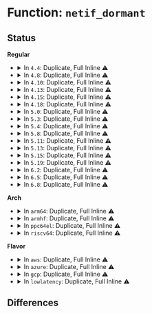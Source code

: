 # Function: <code>netif_dormant</code>

## Status
<b>Regular</b>
<ul>
<li>
<details>
<summary>In <code>4.4</code>: Duplicate, Full Inline ⚠️</summary>

**Collision:** Static Duplication

**Inline:** Full

**Transformation:** False

**Instances:**

```
In net/core/dev.c (ffffffff81713b0b)
Location: include/linux/netdevice.h:3197
Inline: True
Inline callers:
  - net/core/dev.c:dev_get_flags
```
```
In net/core/rtnetlink.c (ffffffff8172a36e)
Location: include/linux/netdevice.h:3197
Inline: True
Inline callers:
  - net/core/rtnetlink.c:set_operstate
```
```
In net/core/link_watch.c (ffffffff817304c7)
Location: include/linux/netdevice.h:3197
Inline: True
Inline callers:
  - net/core/link_watch.c:rfc2863_policy
  - net/core/link_watch.c:linkwatch_init_dev
```
```
In net/core/net-sysfs.c (ffffffff817357a8)
Location: include/linux/netdevice.h:3197
Inline: True
Inline callers:
  - net/core/net-sysfs.c:dormant_show
```
</details>
</li>
<li>
<details>
<summary>In <code>4.8</code>: Duplicate, Full Inline ⚠️</summary>

**Collision:** Static Duplication

**Inline:** Full

**Transformation:** False

**Instances:**

```
In net/core/dev.c (ffffffff8177b90b)
Location: include/linux/netdevice.h:3424
Inline: True
Inline callers:
  - net/core/dev.c:dev_get_flags
```
```
In net/core/rtnetlink.c (ffffffff81793da8)
Location: include/linux/netdevice.h:3424
Inline: True
Inline callers:
  - net/core/rtnetlink.c:set_operstate
```
```
In net/core/link_watch.c (ffffffff8179b0bd)
Location: include/linux/netdevice.h:3424
Inline: True
Inline callers:
  - net/core/link_watch.c:linkwatch_init_dev
  - net/core/link_watch.c:rfc2863_policy
```
```
In net/core/net-sysfs.c (ffffffff817a18f8)
Location: include/linux/netdevice.h:3424
Inline: True
Inline callers:
  - net/core/net-sysfs.c:dormant_show
```
</details>
</li>
<li>
<details>
<summary>In <code>4.10</code>: Duplicate, Full Inline ⚠️</summary>

**Collision:** Static Duplication

**Inline:** Full

**Transformation:** False

**Instances:**

```
In net/core/dev.c (ffffffff817a90ab)
Location: include/linux/netdevice.h:3378
Inline: True
Inline callers:
  - net/core/dev.c:dev_get_flags
```
```
In net/core/rtnetlink.c (ffffffff817c1628)
Location: include/linux/netdevice.h:3378
Inline: True
Inline callers:
  - net/core/rtnetlink.c:set_operstate
```
```
In net/core/link_watch.c (ffffffff817c8e5d)
Location: include/linux/netdevice.h:3378
Inline: True
Inline callers:
  - net/core/link_watch.c:linkwatch_init_dev
  - net/core/link_watch.c:rfc2863_policy
```
```
In net/core/net-sysfs.c (ffffffff817d0218)
Location: include/linux/netdevice.h:3378
Inline: True
Inline callers:
  - net/core/net-sysfs.c:dormant_show
```
</details>
</li>
<li>
<details>
<summary>In <code>4.13</code>: Duplicate, Full Inline ⚠️</summary>

**Collision:** Static Duplication

**Inline:** Full

**Transformation:** False

**Instances:**

```
In net/core/dev.c (ffffffff817c75fb)
Location: include/linux/netdevice.h:3424
Inline: True
Inline callers:
  - net/core/dev.c:dev_get_flags
```
```
In net/core/rtnetlink.c (ffffffff817dfdf1)
Location: include/linux/netdevice.h:3424
Inline: True
Inline callers:
  - net/core/rtnetlink.c:set_operstate
```
```
In net/core/link_watch.c (ffffffff817e7a0d)
Location: include/linux/netdevice.h:3424
Inline: True
Inline callers:
  - net/core/link_watch.c:linkwatch_init_dev
  - net/core/link_watch.c:rfc2863_policy
```
```
In net/core/net-sysfs.c (ffffffff817ef938)
Location: include/linux/netdevice.h:3424
Inline: True
Inline callers:
  - net/core/net-sysfs.c:dormant_show
```
</details>
</li>
<li>
<details>
<summary>In <code>4.15</code>: Duplicate, Full Inline ⚠️</summary>

**Collision:** Static Duplication

**Inline:** Full

**Transformation:** False

**Instances:**

```
In net/core/dev.c (ffffffff818411db)
Location: include/linux/netdevice.h:3453
Inline: True
Inline callers:
  - net/core/dev.c:dev_get_flags
```
```
In net/core/rtnetlink.c (ffffffff8185a6c1)
Location: include/linux/netdevice.h:3453
Inline: True
Inline callers:
  - net/core/rtnetlink.c:set_operstate
```
```
In net/core/link_watch.c (ffffffff8186294d)
Location: include/linux/netdevice.h:3453
Inline: True
Inline callers:
  - net/core/link_watch.c:linkwatch_init_dev
  - net/core/link_watch.c:rfc2863_policy
```
```
In net/core/net-sysfs.c (ffffffff8186aed8)
Location: include/linux/netdevice.h:3453
Inline: True
Inline callers:
  - net/core/net-sysfs.c:dormant_show
```
</details>
</li>
<li>
<details>
<summary>In <code>4.18</code>: Duplicate, Full Inline ⚠️</summary>

**Collision:** Static Duplication

**Inline:** Full

**Transformation:** False

**Instances:**

```
In net/core/dev.c (ffffffff8188b8f2)
Location: include/linux/netdevice.h:3559
Inline: True
Inline callers:
  - net/core/dev.c:dev_get_flags
```
```
In net/core/rtnetlink.c (ffffffff818a5f63)
Location: include/linux/netdevice.h:3559
Inline: True
Inline callers:
  - net/core/rtnetlink.c:set_operstate
```
```
In net/core/link_watch.c (ffffffff818ae62d)
Location: include/linux/netdevice.h:3559
Inline: True
Inline callers:
  - net/core/link_watch.c:linkwatch_init_dev
  - net/core/link_watch.c:rfc2863_policy
```
```
In net/core/net-sysfs.c (ffffffff818bb7a8)
Location: include/linux/netdevice.h:3559
Inline: True
Inline callers:
  - net/core/net-sysfs.c:dormant_show
```
</details>
</li>
<li>
<details>
<summary>In <code>5.0</code>: Duplicate, Full Inline ⚠️</summary>

**Collision:** Static Duplication

**Inline:** Full

**Transformation:** False

**Instances:**

```
In net/core/dev.c (ffffffff818aca72)
Location: include/linux/netdevice.h:3785
Inline: True
Inline callers:
  - net/core/dev.c:dev_get_flags
```
```
In net/core/rtnetlink.c (ffffffff818c9513)
Location: include/linux/netdevice.h:3785
Inline: True
Inline callers:
  - net/core/rtnetlink.c:set_operstate
```
```
In net/core/link_watch.c (ffffffff818d28ad)
Location: include/linux/netdevice.h:3785
Inline: True
Inline callers:
  - net/core/link_watch.c:linkwatch_init_dev
  - net/core/link_watch.c:rfc2863_policy
```
```
In net/core/net-sysfs.c (ffffffff818e2538)
Location: include/linux/netdevice.h:3785
Inline: True
Inline callers:
  - net/core/net-sysfs.c:dormant_show
```
</details>
</li>
<li>
<details>
<summary>In <code>5.3</code>: Duplicate, Full Inline ⚠️</summary>

**Collision:** Static Duplication

**Inline:** Full

**Transformation:** False

**Instances:**

```
In net/core/dev.c (ffffffff818f81f2)
Location: include/linux/netdevice.h:3806
Inline: True
Inline callers:
  - net/core/dev.c:dev_get_flags
```
```
In net/core/rtnetlink.c (ffffffff819164ea)
Location: include/linux/netdevice.h:3806
Inline: True
Inline callers:
  - net/core/rtnetlink.c:set_operstate
```
```
In net/core/link_watch.c (ffffffff8191fbad)
Location: include/linux/netdevice.h:3806
Inline: True
Inline callers:
  - net/core/link_watch.c:linkwatch_init_dev
  - net/core/link_watch.c:rfc2863_policy
```
```
In net/core/net-sysfs.c (ffffffff81931e44)
Location: include/linux/netdevice.h:3806
Inline: True
Inline callers:
  - net/core/net-sysfs.c:dormant_show
```
</details>
</li>
<li>
<details>
<summary>In <code>5.4</code>: Duplicate, Full Inline ⚠️</summary>

**Collision:** Static Duplication

**Inline:** Full

**Transformation:** False

**Instances:**

```
In net/core/dev.c (ffffffff8192a382)
Location: include/linux/netdevice.h:3822
Inline: True
Inline callers:
  - net/core/dev.c:dev_get_flags
```
```
In net/core/rtnetlink.c (ffffffff81948b1a)
Location: include/linux/netdevice.h:3822
Inline: True
Inline callers:
  - net/core/rtnetlink.c:set_operstate
```
```
In net/core/link_watch.c (ffffffff81951ded)
Location: include/linux/netdevice.h:3822
Inline: True
Inline callers:
  - net/core/link_watch.c:linkwatch_init_dev
  - net/core/link_watch.c:rfc2863_policy
```
```
In net/core/net-sysfs.c (ffffffff81964984)
Location: include/linux/netdevice.h:3822
Inline: True
Inline callers:
  - net/core/net-sysfs.c:dormant_show
```
</details>
</li>
<li>
<details>
<summary>In <code>5.8</code>: Duplicate, Full Inline ⚠️</summary>

**Collision:** Static Duplication

**Inline:** Full

**Transformation:** False

**Instances:**

```
In net/core/dev.c (ffffffff819fe242)
Location: include/linux/netdevice.h:3935
Inline: True
Inline callers:
  - net/core/dev.c:dev_get_flags
```
```
In net/core/rtnetlink.c (ffffffff81a18924)
Location: include/linux/netdevice.h:3935
Inline: True
Inline callers:
  - net/core/rtnetlink.c:set_operstate
```
```
In net/core/link_watch.c (ffffffff81a22c8d)
Location: include/linux/netdevice.h:3935
Inline: True
Inline callers:
  - net/core/link_watch.c:linkwatch_init_dev
  - net/core/link_watch.c:rfc2863_policy
```
```
In net/core/net-sysfs.c (ffffffff81a374c4)
Location: include/linux/netdevice.h:3935
Inline: True
Inline callers:
  - net/core/net-sysfs.c:dormant_show
```
</details>
</li>
<li>
<details>
<summary>In <code>5.11</code>: Duplicate, Full Inline ⚠️</summary>

**Collision:** Static Duplication

**Inline:** Full

**Transformation:** False

**Instances:**

```
In net/core/dev.c (ffffffff819fde52)
Location: include/linux/netdevice.h:4103
Inline: True
Inline callers:
  - net/core/dev.c:dev_get_flags
```
```
In net/core/rtnetlink.c (ffffffff81a189d4)
Location: include/linux/netdevice.h:4103
Inline: True
Inline callers:
  - net/core/rtnetlink.c:set_operstate
```
```
In net/core/link_watch.c (ffffffff81a22fed)
Location: include/linux/netdevice.h:4103
Inline: True
Inline callers:
  - net/core/link_watch.c:linkwatch_init_dev
  - net/core/link_watch.c:rfc2863_policy
```
```
In net/core/net-sysfs.c (ffffffff81a398a4)
Location: include/linux/netdevice.h:4103
Inline: True
Inline callers:
  - net/core/net-sysfs.c:dormant_show
```
</details>
</li>
<li>
<details>
<summary>In <code>5.13</code>: Duplicate, Full Inline ⚠️</summary>

**Collision:** Static Duplication

**Inline:** Full

**Transformation:** False

**Instances:**

```
In net/core/dev.c (ffffffff819e4712)
Location: include/linux/netdevice.h:4233
Inline: True
Inline callers:
  - net/core/dev.c:dev_get_flags
```
```
In net/core/rtnetlink.c (ffffffff819ff8c4)
Location: include/linux/netdevice.h:4233
Inline: True
Inline callers:
  - net/core/rtnetlink.c:set_operstate
```
```
In net/core/link_watch.c (ffffffff81a0a31d)
Location: include/linux/netdevice.h:4233
Inline: True
Inline callers:
  - net/core/link_watch.c:linkwatch_init_dev
  - net/core/link_watch.c:rfc2863_policy
```
```
In net/core/net-sysfs.c (ffffffff81a20b07)
Location: include/linux/netdevice.h:4233
Inline: True
Inline callers:
  - net/core/net-sysfs.c:dormant_show
```
</details>
</li>
<li>
<details>
<summary>In <code>5.15</code>: Duplicate, Full Inline ⚠️</summary>

**Collision:** Static Duplication

**Inline:** Full

**Transformation:** False

**Instances:**

```
In net/core/dev.c (ffffffff81a951f2)
Location: include/linux/netdevice.h:4256
Inline: True
Inline callers:
  - net/core/dev.c:dev_get_flags
```
```
In net/core/rtnetlink.c (ffffffff81ab1b94)
Location: include/linux/netdevice.h:4256
Inline: True
Inline callers:
  - net/core/rtnetlink.c:set_operstate
```
```
In net/core/link_watch.c (ffffffff81abc82d)
Location: include/linux/netdevice.h:4256
Inline: True
Inline callers:
  - net/core/link_watch.c:linkwatch_init_dev
  - net/core/link_watch.c:rfc2863_policy
```
```
In net/core/net-sysfs.c (ffffffff81ad4f87)
Location: include/linux/netdevice.h:4256
Inline: True
Inline callers:
  - net/core/net-sysfs.c:dormant_show
```
</details>
</li>
<li>
<details>
<summary>In <code>5.19</code>: Duplicate, Full Inline ⚠️</summary>

**Collision:** Static Duplication

**Inline:** Full

**Transformation:** False

**Instances:**

```
In net/core/dev.c (ffffffff81c0b852)
Location: include/linux/netdevice.h:4120
Inline: True
Inline callers:
  - net/core/dev.c:dev_get_flags
```
```
In net/core/rtnetlink.c (ffffffff81c2ae78)
Location: include/linux/netdevice.h:4120
Inline: True
Inline callers:
  - net/core/rtnetlink.c:set_operstate
```
```
In net/core/link_watch.c (ffffffff81c372bd)
Location: include/linux/netdevice.h:4120
Inline: True
Inline callers:
  - net/core/link_watch.c:linkwatch_init_dev
  - net/core/link_watch.c:rfc2863_policy
```
```
In net/core/net-sysfs.c (ffffffff81c55297)
Location: include/linux/netdevice.h:4120
Inline: True
Inline callers:
  - net/core/net-sysfs.c:dormant_show
```
</details>
</li>
<li>
<details>
<summary>In <code>6.2</code>: Duplicate, Full Inline ⚠️</summary>

**Collision:** Static Duplication

**Inline:** Full

**Transformation:** False

**Instances:**

```
In net/core/dev.c (0)
Location: include/linux/netdevice.h:4164
Inline: True
Inline callers:
  - net/core/dev.c:dev_get_flags
```
```
In net/core/rtnetlink.c (ffffffff81dddd28)
Location: include/linux/netdevice.h:4164
Inline: True
Inline callers:
  - net/core/rtnetlink.c:set_operstate
```
```
In net/core/link_watch.c (ffffffff81deaa9d)
Location: include/linux/netdevice.h:4164
Inline: True
Inline callers:
  - net/core/link_watch.c:linkwatch_init_dev
  - net/core/link_watch.c:rfc2863_policy
```
```
In net/core/net-sysfs.c (ffffffff81e0ab67)
Location: include/linux/netdevice.h:4164
Inline: True
Inline callers:
  - net/core/net-sysfs.c:dormant_show
```
</details>
</li>
<li>
<details>
<summary>In <code>6.5</code>: Duplicate, Full Inline ⚠️</summary>

**Collision:** Static Duplication

**Inline:** Full

**Transformation:** False

**Instances:**

```
In net/core/dev.c (0)
Location: include/linux/netdevice.h:4223
Inline: True
Inline callers:
  - net/core/dev.c:dev_get_flags
```
```
In net/core/rtnetlink.c (ffffffff81e4ec68)
Location: include/linux/netdevice.h:4223
Inline: True
Inline callers:
  - net/core/rtnetlink.c:set_operstate
```
```
In net/core/link_watch.c (ffffffff81e5c27d)
Location: include/linux/netdevice.h:4223
Inline: True
Inline callers:
  - net/core/link_watch.c:linkwatch_init_dev
  - net/core/link_watch.c:rfc2863_policy
```
```
In net/core/net-sysfs.c (ffffffff81e7def7)
Location: include/linux/netdevice.h:4223
Inline: True
Inline callers:
  - net/core/net-sysfs.c:dormant_show
```
</details>
</li>
<li>
<details>
<summary>In <code>6.8</code>: Duplicate, Full Inline ⚠️</summary>

**Collision:** Static Duplication

**Inline:** Full

**Transformation:** False

**Instances:**

```
In net/core/dev.c (0)
Location: include/linux/netdevice.h:4299
Inline: True
Inline callers:
  - net/core/dev.c:dev_get_flags
```
```
In net/core/rtnetlink.c (ffffffff81f0db28)
Location: include/linux/netdevice.h:4299
Inline: True
Inline callers:
  - net/core/rtnetlink.c:set_operstate
```
```
In net/core/link_watch.c (ffffffff81f1b660)
Location: include/linux/netdevice.h:4299
Inline: True
Inline callers:
  - net/core/link_watch.c:linkwatch_init_dev
  - net/core/link_watch.c:rfc2863_policy
```
```
In net/core/net-sysfs.c (ffffffff81f3ee07)
Location: include/linux/netdevice.h:4299
Inline: True
Inline callers:
  - net/core/net-sysfs.c:dormant_show
```
</details>
</li>
</ul>
<b>Arch</b>
<ul>
<li>
<details>
<summary>In <code>arm64</code>: Duplicate, Full Inline ⚠️</summary>

**Collision:** Static Duplication

**Inline:** Full

**Transformation:** False

**Instances:**

```
In net/core/dev.c (ffff800010bc6cec)
Location: include/linux/netdevice.h:3822
Inline: True
Inline callers:
  - net/core/dev.c:dev_get_flags
```
```
In net/core/rtnetlink.c (ffff800010bebe04)
Location: include/linux/netdevice.h:3822
Inline: True
Inline callers:
  - net/core/rtnetlink.c:set_operstate
```
```
In net/core/link_watch.c (ffff800010bf3d88)
Location: include/linux/netdevice.h:3822
Inline: True
Inline callers:
  - net/core/link_watch.c:linkwatch_init_dev
  - net/core/link_watch.c:rfc2863_policy
```
```
In net/core/net-sysfs.c (ffff800010c090b8)
Location: include/linux/netdevice.h:3822
Inline: True
Inline callers:
  - net/core/net-sysfs.c:dormant_show
```
</details>
</li>
<li>
<details>
<summary>In <code>armhf</code>: Duplicate, Full Inline ⚠️</summary>

**Collision:** Static Duplication

**Inline:** Full

**Transformation:** False

**Instances:**

```
In net/core/dev.c (c0ce2158)
Location: include/linux/netdevice.h:3822
Inline: True
Inline callers:
  - net/core/dev.c:dev_get_flags
```
```
In net/core/rtnetlink.c (c0d0314c)
Location: include/linux/netdevice.h:3822
Inline: True
Inline callers:
  - net/core/rtnetlink.c:set_operstate
```
```
In net/core/link_watch.c (c0d0c3b8)
Location: include/linux/netdevice.h:3822
Inline: True
Inline callers:
  - net/core/link_watch.c:linkwatch_init_dev
  - net/core/link_watch.c:rfc2863_policy
```
```
In net/core/net-sysfs.c (c0d21f98)
Location: include/linux/netdevice.h:3822
Inline: True
Inline callers:
  - net/core/net-sysfs.c:dormant_show
```
</details>
</li>
<li>
<details>
<summary>In <code>ppc64el</code>: Duplicate, Full Inline ⚠️</summary>

**Collision:** Static Duplication

**Inline:** Full

**Transformation:** False

**Instances:**

```
In net/core/dev.c (c000000000ca1958)
Location: include/linux/netdevice.h:3822
Inline: True
Inline callers:
  - net/core/dev.c:dev_get_flags
```
```
In net/core/rtnetlink.c (c000000000ccd178)
Location: include/linux/netdevice.h:3822
Inline: True
Inline callers:
  - net/core/rtnetlink.c:set_operstate
```
```
In net/core/link_watch.c (c000000000cd90dc)
Location: include/linux/netdevice.h:3822
Inline: True
Inline callers:
  - net/core/link_watch.c:linkwatch_init_dev
  - net/core/link_watch.c:rfc2863_policy
```
```
In net/core/net-sysfs.c (c000000000cf3c4c)
Location: include/linux/netdevice.h:3822
Inline: True
Inline callers:
  - net/core/net-sysfs.c:dormant_show
```
</details>
</li>
<li>
<details>
<summary>In <code>riscv64</code>: Duplicate, Full Inline ⚠️</summary>

**Collision:** Static Duplication

**Inline:** Full

**Transformation:** False

**Instances:**

```
In net/core/dev.c (ffffffe000753214)
Location: include/linux/netdevice.h:3822
Inline: True
Inline callers:
  - net/core/dev.c:dev_get_flags
```
```
In net/core/rtnetlink.c (ffffffe00076e016)
Location: include/linux/netdevice.h:3822
Inline: True
Inline callers:
  - net/core/rtnetlink.c:set_operstate
```
```
In net/core/link_watch.c (ffffffe0007753f2)
Location: include/linux/netdevice.h:3822
Inline: True
Inline callers:
  - net/core/link_watch.c:linkwatch_init_dev
  - net/core/link_watch.c:rfc2863_policy
```
```
In net/core/net-sysfs.c (ffffffe000786df6)
Location: include/linux/netdevice.h:3822
Inline: True
Inline callers:
  - net/core/net-sysfs.c:dormant_show
```
</details>
</li>
</ul>
<b>Flavor</b>
<ul>
<li>
<details>
<summary>In <code>aws</code>: Duplicate, Full Inline ⚠️</summary>

**Collision:** Static Duplication

**Inline:** Full

**Transformation:** False

**Instances:**

```
In net/core/dev.c (ffffffff818ca382)
Location: include/linux/netdevice.h:3822
Inline: True
Inline callers:
  - net/core/dev.c:dev_get_flags
```
```
In net/core/rtnetlink.c (ffffffff818e8aea)
Location: include/linux/netdevice.h:3822
Inline: True
Inline callers:
  - net/core/rtnetlink.c:set_operstate
```
```
In net/core/link_watch.c (ffffffff818f1dbd)
Location: include/linux/netdevice.h:3822
Inline: True
Inline callers:
  - net/core/link_watch.c:linkwatch_init_dev
  - net/core/link_watch.c:rfc2863_policy
```
```
In net/core/net-sysfs.c (ffffffff81904954)
Location: include/linux/netdevice.h:3822
Inline: True
Inline callers:
  - net/core/net-sysfs.c:dormant_show
```
</details>
</li>
<li>
<details>
<summary>In <code>azure</code>: Duplicate, Full Inline ⚠️</summary>

**Collision:** Static Duplication

**Inline:** Full

**Transformation:** False

**Instances:**

```
In net/core/dev.c (ffffffff818842c2)
Location: include/linux/netdevice.h:3822
Inline: True
Inline callers:
  - net/core/dev.c:dev_get_flags
```
```
In net/core/rtnetlink.c (ffffffff818a292a)
Location: include/linux/netdevice.h:3822
Inline: True
Inline callers:
  - net/core/rtnetlink.c:set_operstate
```
```
In net/core/link_watch.c (ffffffff818abbed)
Location: include/linux/netdevice.h:3822
Inline: True
Inline callers:
  - net/core/link_watch.c:linkwatch_init_dev
  - net/core/link_watch.c:rfc2863_policy
```
```
In net/core/net-sysfs.c (ffffffff818be784)
Location: include/linux/netdevice.h:3822
Inline: True
Inline callers:
  - net/core/net-sysfs.c:dormant_show
```
</details>
</li>
<li>
<details>
<summary>In <code>gcp</code>: Duplicate, Full Inline ⚠️</summary>

**Collision:** Static Duplication

**Inline:** Full

**Transformation:** False

**Instances:**

```
In net/core/dev.c (ffffffff8191b382)
Location: include/linux/netdevice.h:3822
Inline: True
Inline callers:
  - net/core/dev.c:dev_get_flags
```
```
In net/core/rtnetlink.c (ffffffff81939b1a)
Location: include/linux/netdevice.h:3822
Inline: True
Inline callers:
  - net/core/rtnetlink.c:set_operstate
```
```
In net/core/link_watch.c (ffffffff81942ded)
Location: include/linux/netdevice.h:3822
Inline: True
Inline callers:
  - net/core/link_watch.c:linkwatch_init_dev
  - net/core/link_watch.c:rfc2863_policy
```
```
In net/core/net-sysfs.c (ffffffff81955984)
Location: include/linux/netdevice.h:3822
Inline: True
Inline callers:
  - net/core/net-sysfs.c:dormant_show
```
</details>
</li>
<li>
<details>
<summary>In <code>lowlatency</code>: Duplicate, Full Inline ⚠️</summary>

**Collision:** Static Duplication

**Inline:** Full

**Transformation:** False

**Instances:**

```
In net/core/dev.c (ffffffff8193c582)
Location: include/linux/netdevice.h:3822
Inline: True
Inline callers:
  - net/core/dev.c:dev_get_flags
```
```
In net/core/rtnetlink.c (ffffffff8195b1fa)
Location: include/linux/netdevice.h:3822
Inline: True
Inline callers:
  - net/core/rtnetlink.c:set_operstate
```
```
In net/core/link_watch.c (ffffffff819646dd)
Location: include/linux/netdevice.h:3822
Inline: True
Inline callers:
  - net/core/link_watch.c:linkwatch_init_dev
  - net/core/link_watch.c:rfc2863_policy
```
```
In net/core/net-sysfs.c (ffffffff819779e4)
Location: include/linux/netdevice.h:3822
Inline: True
Inline callers:
  - net/core/net-sysfs.c:dormant_show
```
</details>
</li>
</ul>

## Differences
